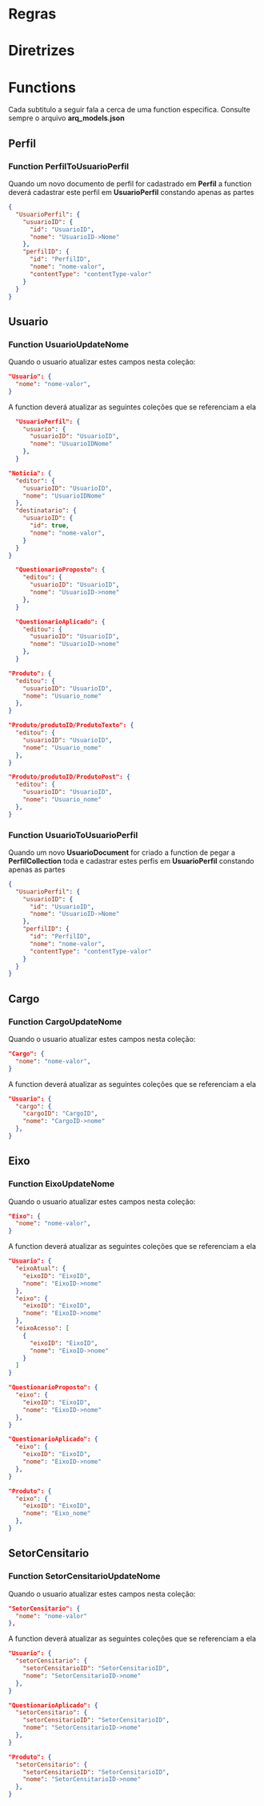 # Regras

# Diretrizes

# Functions
Cada subtitulo a seguir fala a cerca de uma function especifica.
Consulte sempre o arquivo **arq_models.json**

## Perfil
### Function PerfilToUsuarioPerfil
Quando um novo documento de perfil for cadastrado em **Perfil** a function deverá cadastrar este perfil em **UsuarioPerfil** constando apenas as partes
~~~json
{
  "UsuarioPerfil": {
    "usuarioID": {
      "id": "UsuarioID",
      "nome": "UsuarioID->Nome"
    },
    "perfilID": {
      "id": "PerfilID",
      "nome": "nome-valor",
      "contentType": "contentType-valor"
    }
  }
}
~~~

## Usuario
### Function UsuarioUpdateNome
Quando o usuario atualizar estes campos nesta coleção: 
~~~json
"Usuario": {
  "nome": "nome-valor",
}
~~~
A function deverá atualizar as seguintes coleções que se referenciam a ela
~~~json
  "UsuarioPerfil": {
    "usuario": {
      "usuarioID": "UsuarioID",
      "nome": "UsuarioIDNome"
    },
  }
~~~
~~~json
"Noticia": {
  "editor": {
    "usuarioID": "UsuarioID",
    "nome": "UsuarioIDNome"
  },
  "destinatario": {
    "usuarioID": {
      "id": true,
      "nome": "nome-valor",
    }
  }
}
~~~
~~~json
  "QuestionarioProposto": {
    "editou": {
      "usuarioID": "UsuarioID",
      "nome": "UsuarioID->nome"
    },
  }
~~~
~~~json
  "QuestionarioAplicado": {
    "editou": {
      "usuarioID": "UsuarioID",
      "nome": "UsuarioID->nome"
    },
  }
~~~
~~~json
"Produto": {
  "editou": {
    "usuarioID": "UsuarioID",
    "nome": "Usuario_nome"
  },
}
~~~
~~~json
"Produto/produtoID/ProdutoTexto": {
  "editou": {
    "usuarioID": "UsuarioID",
    "nome": "Usuario_nome"
  },
}
~~~
~~~json
"Produto/produtoID/ProdutoPost": {
  "editou": {
    "usuarioID": "UsuarioID",
    "nome": "Usuario_nome"
  },
}
~~~
### Function UsuarioToUsuarioPerfil
Quando um novo **UsuarioDocument** for criado a function de pegar a **PerfilCollection** toda e cadastrar estes perfis em **UsuarioPerfil** constando apenas as partes
~~~json
{
  "UsuarioPerfil": {
    "usuarioID": {
      "id": "UsuarioID",
      "nome": "UsuarioID->Nome"
    },
    "perfilID": {
      "id": "PerfilID",
      "nome": "nome-valor",
      "contentType": "contentType-valor"
    }
  }
}
~~~


## Cargo
### Function CargoUpdateNome

Quando o usuario atualizar estes campos nesta coleção: 
~~~json
"Cargo": {
  "nome": "nome-valor",
}
~~~
A function deverá atualizar as seguintes coleções que se referenciam a ela
~~~json
"Usuario": {
  "cargo": {
    "cargoID": "CargoID",
    "nome": "CargoID->nome"
  },
}
~~~

## Eixo
### Function EixoUpdateNome

Quando o usuario atualizar estes campos nesta coleção: 
~~~json
"Eixo": {
  "nome": "nome-valor",
}
~~~
A function deverá atualizar as seguintes coleções que se referenciam a ela
~~~json
"Usuario": {
  "eixoAtual": {
    "eixoID": "EixoID",
    "nome": "EixoID->nome"
  },
  "eixo": {
    "eixoID": "EixoID",
    "nome": "EixoID->nome"
  },
  "eixoAcesso": [
    {
      "eixoID": "EixoID",
      "nome": "EixoID->nome"
    }
  ]
}
~~~

~~~json
"QuestionarioProposto": {
  "eixo": {
    "eixoID": "EixoID",
    "nome": "EixoID->nome"
  },
}
~~~
~~~json
"QuestionarioAplicado": {
  "eixo": {
    "eixoID": "EixoID",
    "nome": "EixoID->nome"
  },
}
~~~

~~~json
"Produto": {
  "eixo": {
    "eixoID": "EixoID",
    "nome": "Eixo_nome"
  },
}
~~~


## SetorCensitario
### Function SetorCensitarioUpdateNome

Quando o usuario atualizar estes campos nesta coleção: 
~~~json
"SetorCensitario": {
  "nome": "nome-valor"
},
~~~
A function deverá atualizar as seguintes coleções que se referenciam a ela
~~~json
"Usuario": {
  "setorCensitario": {
    "setorCensitarioID": "SetorCensitarioID",
    "nome": "SetorCensitarioID->nome"
  },
}
~~~

~~~json
"QuestionarioAplicado": {
  "setorCensitario": {
    "setorCensitarioID": "SetorCensitarioID",
    "nome": "SetorCensitarioID->nome"
  },
}
~~~

~~~json
"Produto": {
  "setorCensitario": {
    "setorCensitarioID": "SetorCensitarioID",
    "nome": "SetorCensitarioID->nome"
  },
}
~~~


